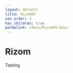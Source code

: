 ```yaml
---
layout: default
title: RizomUV
nav_order: 3
has_children: true
permalink: /docs/RizomUV-Docs
---
```


# Rizom

Testing
